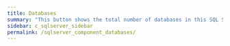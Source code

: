 ```yaml
---
title: ﻿Databases
summary: "This button shows the total number of databases in this SQL Server instance."
sidebar: c_sqlserver_sidebar
permalink: /sqlserver_component_databases/
---
```

